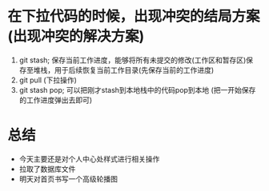 # 在下拉代码的时候，出现冲突的结局方案(出现冲突的解决方案)
1. git stash; 保存当前工作进度，能够将所有未提交的修改(工作区和暂存区)保存至堆栈，用于后续恢复当前工作目录(先保存当前的工作进度)
2. git pull (下拉操作)
3. git stash pop; 可以把刚才stash到本地栈中的代码pop到本地 (把一开始保存的工作进度弹出去即可)
# 总结
- 今天主要还是对个人中心处样式进行相关操作
- 拉取了数据库文件
- 明天对首页书写一个高级轮播图


